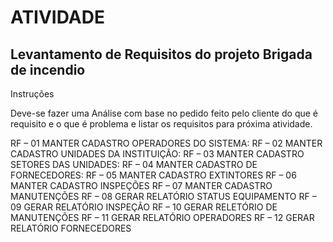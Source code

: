 
# ATIVIDADE

## Levantamento de Requisitos do projeto Brigada de incendio 

Instruções

Deve-se fazer uma Análise com base no pedido feito pelo cliente do que é requisito e o que é problema e listar os requisitos para próxima atividade.

RF – 01 MANTER CADASTRO OPERADORES DO SISTEMA:
RF – 02 MANTER CADASTRO UNIDADES DA INSTITUIÇÃO:
RF – 03 MANTER CADASTRO SETORES DAS UNIDADES:
RF – 04 MANTER CADASTRO DE FORNECEDORES:
RF – 05 MANTER CADASTRO EXTINTORES
RF – 06 MANTER CADASTRO INSPEÇÕES
RF – 07 MANTER CADASTRO MANUTENÇÕES
RF – 08 GERAR RELATÓRIO STATUS EQUIPAMENTO
RF – 09 GERAR RELATÓRIO INSPEÇÃO
RF – 10 GERAR RELETÓRIO DE MANUTENÇÕES
RF – 11 GERAR RELATÓRIO OPERADORES
RF – 12 GERAR RELATÓRIO FORNECEDORES



